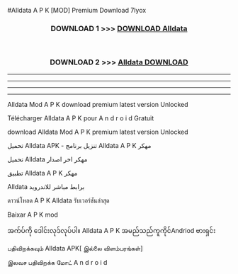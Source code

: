 #Alldata  A P K [MOD] Premium Download 7lyox



<div align="center">

<h3>DOWNLOAD 1 >>> <a href="https://teeasianyam.web.app?sq=Alldata ">DOWNLOAD Alldata  </a></h3><br>

<h3>DOWNLOAD 2 >>> <a href="https://teeasianyam.web.app?sq=Alldata  ">Alldata   DOWNLOAD </a></h3>

</div>


----------------------------------------------------------

----------------------------------------------------------

----------------------------------------------------------

----------------------------------------------------------


Alldata   Mod A P K download premium latest version Unlocked

Télécharger Alldata   A P K pour A n d r o i d Gratuit

download Alldata   Mod A P K premium latest version Unlocked

تحميل Alldata   APK - تنزيل برنامج Alldata   A P K مهكر

تحميل Alldata   مهكر اخر اصدار

تطبيق Alldata   A P K مهكر

Alldata   برابط مباشر للاندرويد

ดาวน์โหลด A P K Alldata   รับเวอร์ชันล่าสุด

Baixar A P K mod

အက်ပ်ကို ဒေါင်းလုဒ်လုပ်ပါ။ Alldata   A P K အမည်သည်ကူကိုင်Andriod ဗားရှင်း

பதிவிறக்கவும் Alldata   APK[ இல்லை விளம்பரங்கள்] 
 
இலவச பதிவிறக்க மோட் A n d r o i d



